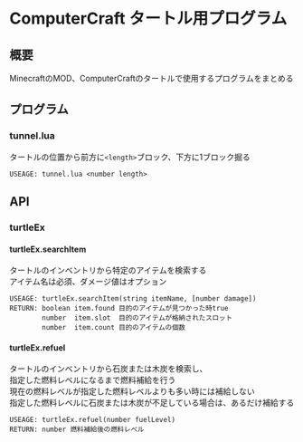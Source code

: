 # ComputerCraft タートル用プログラム

## 概要

MinecraftのMOD、ComputerCraftのタートルで使用するプログラムをまとめる  

## プログラム

### tunnel.lua

タートルの位置から前方に`<length>`ブロック、下方に1ブロック掘る  

	USEAGE: tunnel.lua <number length>

## API

### turtleEx

#### turtleEx.searchItem

タートルのインベントリから特定のアイテムを検索する  
アイテム名は必須、ダメージ値はオプション  

	USEAGE: turtleEx.searchItem(string itemName, [number damage])  
	RETURN: boolean item.found 目的のアイテムが見つかった時true  
	        number  item.slot  目的のアイテムが格納されたスロット  
	        number  item.count 目的のアイテムの個数  
  
#### turtleEx.refuel

タートルのインベントリから石炭または木炭を検索し、  
指定した燃料レベルになるまで燃料補給を行う  
現在の燃料レベルが指定した燃料レベルよりも多い時には補給しない  
指定した燃料レベルに石炭または木炭が不足している場合は、あるだけ補給する  

	USEAGE: turtleEx.refuel(number fuelLevel)  
	RETURN: number 燃料補給後の燃料レべル  
